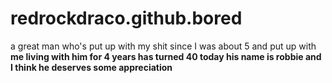 # redrockdraco.github.bored

  
<http>
 <body>
 <p> a great man who's put up with my shit since I was about 5 and put up with <b/>me living with him for 4 years has turned 40 today his name is robbie and I think he deserves some appreciation</p>
<http>

